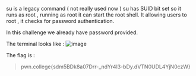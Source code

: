 su is a legacy command ( not really used now ) 
su has SUID bit set so it  runs as root , running as root it can start the root shell. 
It allowing users to root , it checks for password authentication. 

In this challenge we already have password provided.

The terminal looks like : 
![image](https://github.com/user-attachments/assets/b676b32d-ae29-48e7-aee4-5017369cf578)

The flag is :
>pwn.college{sdm5BDk8a07Drr-_ndYr4l3-bDy.dVTN0UDL4YjN0czW}
